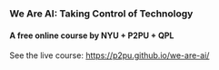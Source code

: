 ### We Are AI: Taking Control of Technology
#### A free online course by NYU + P2PU + QPL


See the live course: https://p2pu.github.io/we-are-ai/
